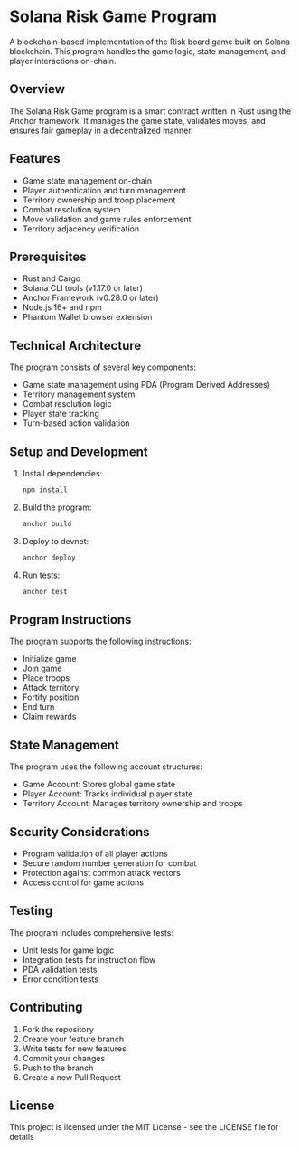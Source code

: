 # Solana Risk Game Program

A blockchain-based implementation of the Risk board game built on Solana blockchain. This program handles the game logic, state management, and player interactions on-chain.

## Overview

The Solana Risk Game program is a smart contract written in Rust using the Anchor framework. It manages the game state, validates moves, and ensures fair gameplay in a decentralized manner.

## Features

- Game state management on-chain
- Player authentication and turn management
- Territory ownership and troop placement
- Combat resolution system
- Move validation and game rules enforcement
- Territory adjacency verification

## Prerequisites

- Rust and Cargo
- Solana CLI tools (v1.17.0 or later)
- Anchor Framework (v0.28.0 or later)
- Node.js 16+ and npm
- Phantom Wallet browser extension

## Technical Architecture

The program consists of several key components:
- Game state management using PDA (Program Derived Addresses)
- Territory management system
- Combat resolution logic
- Player state tracking
- Turn-based action validation

## Setup and Development

1. Install dependencies:
   ```bash
   npm install
   ```

2. Build the program:
   ```bash
   anchor build
   ```

3. Deploy to devnet:
   ```bash
   anchor deploy
   ```

4. Run tests:
   ```bash
   anchor test
   ```

## Program Instructions

The program supports the following instructions:
- Initialize game
- Join game
- Place troops
- Attack territory
- Fortify position
- End turn
- Claim rewards

## State Management

The program uses the following account structures:
- Game Account: Stores global game state
- Player Account: Tracks individual player state
- Territory Account: Manages territory ownership and troops

## Security Considerations

- Program validation of all player actions
- Secure random number generation for combat
- Protection against common attack vectors
- Access control for game actions

## Testing

The program includes comprehensive tests:
- Unit tests for game logic
- Integration tests for instruction flow
- PDA validation tests
- Error condition tests

## Contributing

1. Fork the repository
2. Create your feature branch
3. Write tests for new features
4. Commit your changes
5. Push to the branch
6. Create a new Pull Request

## License

This project is licensed under the MIT License - see the LICENSE file for details 